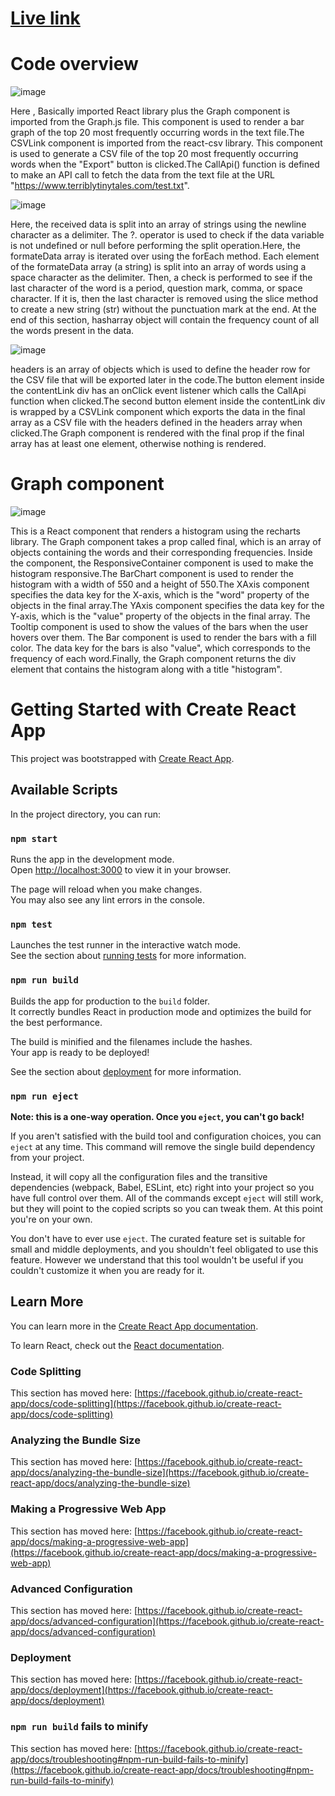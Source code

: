# [Live link](https://akash-ttt-assignment.netlify.app/)
# Code overview 
![image](https://github.com/akashmishra98/Terribly-Tiny-Tales-Assignment/assets/83551583/1e0fae31-8411-482c-a8c4-c27f526c6185)

Here , Basically imported  React library plus the Graph component is imported from the Graph.js file. This component is used to render a bar graph of the top 20 most frequently occurring words in the text file.The CSVLink component is imported from the react-csv library. This component is used to generate a CSV file of the top 20 most frequently occurring words when the "Export" button is clicked.The CallApi() function is defined to make an API call to fetch the data from the text file at the URL "https://www.terriblytinytales.com/test.txt".

![image](https://github.com/akashmishra98/Terribly-Tiny-Tales-Assignment/assets/83551583/de41c67b-e715-40d7-ac6c-9e6628f0aac9)

Here, the received data is split into an array of strings using the newline character as a delimiter. The ?. operator is used to check if the data variable is not undefined or null before performing the split operation.Here, the formateData array is iterated over using the forEach method. Each element of the formateData array (a string) is split into an array of words using a space character as the delimiter.
 Then, a check is performed to see if the last character of the word is a period, question mark, comma, or space character. If it is, then the last character is removed using the slice method to create a new string (str) without the punctuation mark at the end. At the end of this section, hasharray object will contain the frequency count of all the words present in the data.
 
 ![image](https://github.com/akashmishra98/Terribly-Tiny-Tales-Assignment/assets/83551583/fdc77cdf-b042-4186-8676-6b84b537fa64)
 
headers is an array of objects which is used to define the header row for the CSV file that will be exported later in the code.The button element inside the contentLink div has an onClick event listener which calls the CallApi function when clicked.The second button element inside the contentLink div is wrapped by a CSVLink component which exports the data in the final array as a CSV file with the headers defined in the headers array when clicked.The Graph component is rendered with the final prop if the final array has at least one element, otherwise nothing is rendered.

# Graph component

![image](https://github.com/akashmishra98/Terribly-Tiny-Tales-Assignment/assets/83551583/290f5fd8-fbb1-4bf6-a27d-20771306fd61)

This is a React component that renders a histogram using the recharts library.
The Graph component takes a prop called final, which is an array of objects containing the words and their corresponding frequencies.
Inside the component, the ResponsiveContainer component is used to make the histogram responsive.The BarChart component is used to render the histogram with a width of 550 and a height of 550.The XAxis component specifies the data key for the X-axis, which is the "word" property of the objects in the final array.The YAxis component specifies the data key for the Y-axis, which is the "value" property of the objects in the final array.
The Tooltip component is used to show the values of the bars when the user hovers over them.
The Bar component is used to render the bars with a fill color. The data key for the bars is also "value", which corresponds to the frequency of each word.Finally, the Graph component returns the div element that contains the histogram along with a title "histogram".

# Getting Started with Create React App

This project was bootstrapped with [Create React App](https://github.com/facebook/create-react-app).

## Available Scripts

In the project directory, you can run:

### `npm start`

Runs the app in the development mode.\
Open [http://localhost:3000](http://localhost:3000) to view it in your browser.

The page will reload when you make changes.\
You may also see any lint errors in the console.

### `npm test`

Launches the test runner in the interactive watch mode.\
See the section about [running tests](https://facebook.github.io/create-react-app/docs/running-tests) for more information.

### `npm run build`

Builds the app for production to the `build` folder.\
It correctly bundles React in production mode and optimizes the build for the best performance.

The build is minified and the filenames include the hashes.\
Your app is ready to be deployed!

See the section about [deployment](https://facebook.github.io/create-react-app/docs/deployment) for more information.

### `npm run eject`

**Note: this is a one-way operation. Once you `eject`, you can't go back!**

If you aren't satisfied with the build tool and configuration choices, you can `eject` at any time. This command will remove the single build dependency from your project.

Instead, it will copy all the configuration files and the transitive dependencies (webpack, Babel, ESLint, etc) right into your project so you have full control over them. All of the commands except `eject` will still work, but they will point to the copied scripts so you can tweak them. At this point you're on your own.

You don't have to ever use `eject`. The curated feature set is suitable for small and middle deployments, and you shouldn't feel obligated to use this feature. However we understand that this tool wouldn't be useful if you couldn't customize it when you are ready for it.

## Learn More

You can learn more in the [Create React App documentation](https://facebook.github.io/create-react-app/docs/getting-started).

To learn React, check out the [React documentation](https://reactjs.org/).

### Code Splitting

This section has moved here: [https://facebook.github.io/create-react-app/docs/code-splitting](https://facebook.github.io/create-react-app/docs/code-splitting)

### Analyzing the Bundle Size

This section has moved here: [https://facebook.github.io/create-react-app/docs/analyzing-the-bundle-size](https://facebook.github.io/create-react-app/docs/analyzing-the-bundle-size)

### Making a Progressive Web App

This section has moved here: [https://facebook.github.io/create-react-app/docs/making-a-progressive-web-app](https://facebook.github.io/create-react-app/docs/making-a-progressive-web-app)

### Advanced Configuration

This section has moved here: [https://facebook.github.io/create-react-app/docs/advanced-configuration](https://facebook.github.io/create-react-app/docs/advanced-configuration)

### Deployment

This section has moved here: [https://facebook.github.io/create-react-app/docs/deployment](https://facebook.github.io/create-react-app/docs/deployment)

### `npm run build` fails to minify

This section has moved here: [https://facebook.github.io/create-react-app/docs/troubleshooting#npm-run-build-fails-to-minify](https://facebook.github.io/create-react-app/docs/troubleshooting#npm-run-build-fails-to-minify)
